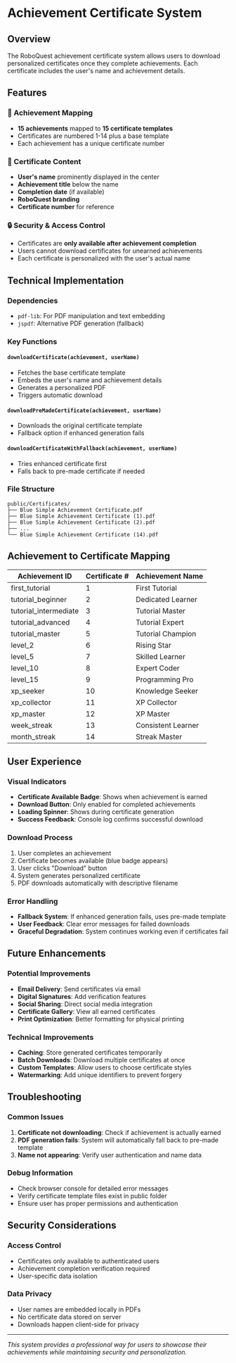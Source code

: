 # Achievement Certificate System

## Overview
The RoboQuest achievement certificate system allows users to download personalized certificates once they complete achievements. Each certificate includes the user's name and achievement details.

## Features

### 🎯 Achievement Mapping
- **15 achievements** mapped to **15 certificate templates**
- Certificates are numbered 1-14 plus a base template
- Each achievement has a unique certificate number

### 📝 Certificate Content
- **User's name** prominently displayed in the center
- **Achievement title** below the name
- **Completion date** (if available)
- **RoboQuest branding**
- **Certificate number** for reference

### 🔒 Security & Access Control
- Certificates are **only available after achievement completion**
- Users cannot download certificates for unearned achievements
- Each certificate is personalized with the user's actual name

## Technical Implementation

### Dependencies
- `pdf-lib`: For PDF manipulation and text embedding
- `jspdf`: Alternative PDF generation (fallback)

### Key Functions

#### `downloadCertificate(achievement, userName)`
- Fetches the base certificate template
- Embeds the user's name and achievement details
- Generates a personalized PDF
- Triggers automatic download

#### `downloadPreMadeCertificate(achievement, userName)`
- Downloads the original certificate template
- Fallback option if enhanced generation fails

#### `downloadCertificateWithFallback(achievement, userName)`
- Tries enhanced certificate first
- Falls back to pre-made certificate if needed

### File Structure
```
public/Certificates/
├── Blue Simple Achievement Certificate.pdf
├── Blue Simple Achievement Certificate (1).pdf
├── Blue Simple Achievement Certificate (2).pdf
├── ...
└── Blue Simple Achievement Certificate (14).pdf
```

## Achievement to Certificate Mapping

| Achievement ID | Certificate # | Achievement Name |
|----------------|---------------|------------------|
| first_tutorial | 1 | First Tutorial |
| tutorial_beginner | 2 | Dedicated Learner |
| tutorial_intermediate | 3 | Tutorial Master |
| tutorial_advanced | 4 | Tutorial Expert |
| tutorial_master | 5 | Tutorial Champion |
| level_2 | 6 | Rising Star |
| level_5 | 7 | Skilled Learner |
| level_10 | 8 | Expert Coder |
| level_15 | 9 | Programming Pro |
| xp_seeker | 10 | Knowledge Seeker |
| xp_collector | 11 | XP Collector |
| xp_master | 12 | XP Master |
| week_streak | 13 | Consistent Learner |
| month_streak | 14 | Streak Master |

## User Experience

### Visual Indicators
- **Certificate Available Badge**: Shows when achievement is earned
- **Download Button**: Only enabled for completed achievements
- **Loading Spinner**: Shows during certificate generation
- **Success Feedback**: Console log confirms successful download

### Download Process
1. User completes an achievement
2. Certificate becomes available (blue badge appears)
3. User clicks "Download" button
4. System generates personalized certificate
5. PDF downloads automatically with descriptive filename

### Error Handling
- **Fallback System**: If enhanced generation fails, uses pre-made template
- **User Feedback**: Clear error messages for failed downloads
- **Graceful Degradation**: System continues working even if certificates fail

## Future Enhancements

### Potential Improvements
- **Email Delivery**: Send certificates via email
- **Digital Signatures**: Add verification features
- **Social Sharing**: Direct social media integration
- **Certificate Gallery**: View all earned certificates
- **Print Optimization**: Better formatting for physical printing

### Technical Improvements
- **Caching**: Store generated certificates temporarily
- **Batch Downloads**: Download multiple certificates at once
- **Custom Templates**: Allow users to choose certificate styles
- **Watermarking**: Add unique identifiers to prevent forgery

## Troubleshooting

### Common Issues
1. **Certificate not downloading**: Check if achievement is actually earned
2. **PDF generation fails**: System will automatically fall back to pre-made template
3. **Name not appearing**: Verify user authentication and name data

### Debug Information
- Check browser console for detailed error messages
- Verify certificate template files exist in public folder
- Ensure user has proper permissions and authentication

## Security Considerations

### Access Control
- Certificates only available to authenticated users
- Achievement completion verification required
- User-specific data isolation

### Data Privacy
- User names are embedded locally in PDFs
- No certificate data stored on server
- Downloads happen client-side for privacy

---

*This system provides a professional way for users to showcase their achievements while maintaining security and personalization.*
